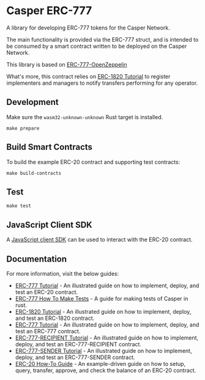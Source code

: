 # Casper ERC-777

A library for developing ERC-777 tokens for the Casper Network.

The main functionality is provided via the ERC-777 struct, and is intended to be consumed by a smart contract written to be deployed on the Casper Network.

This library is based on [ERC-777-OpenZeppelin](https://docs.openzeppelin.com/contracts/2.x/api/token/erc777#IERC777-authorizeOperator-address-)

What's more, this contract relies on [ERC-1820 Tutorial](erc1820/README.md) to register implementers and managers to notify transfers performing for any operator.

## Development

Make sure the `wasm32-unknown-unknown` Rust target is installed.

```
make prepare
```

## Build Smart Contracts
To build the example ERC-20 contract and supporting test contracts:

```
make build-contracts
```

## Test

```
make test
```

## JavaScript Client SDK

A [JavaScript client SDK](https://github.com/casper-network/casper-contracts-js-clients/tree/master/packages/erc20-client) can be used to interact with the ERC-20 contract. 


## Documentation

For more information, visit the below guides:
- [ERC-777 Tutorial](TUTORIAL.md) - An illustrated guide on how to implement, deploy, and test an ERC-20 contract.
- [ERC-777 How To Make Tests](HOW_TO.md) - A guide for making tests of Casper in rust.
- [ERC-1820 Tutorial](erc1820/README.md) - An illustrated guide on how to implement, deploy, and test an ERC-1820 contract.
- [ERC-777 Tutorial](erc777/README.md) - An illustrated guide on how to implement, deploy, and test an ERC-777 contract.
- [ERC-777-RECIPIENT Tutorial](erc777-recipient/README.md) - An illustrated guide on how to implement, deploy, and test an ERC-777-RECIPIENT contract.
- [ERC-777-SENDER Tutorial](erc777-sender/README.md) - An illustrated guide on how to implement, deploy, and test an ERC-777-SENDER contract. 
- [ERC-20 How-To Guide](https://casper.network/docs/workflow/erc-20-sample-guide) - An example-driven guide on how to setup, query, transfer, approve, and check the balance of an ERC-20 contract.